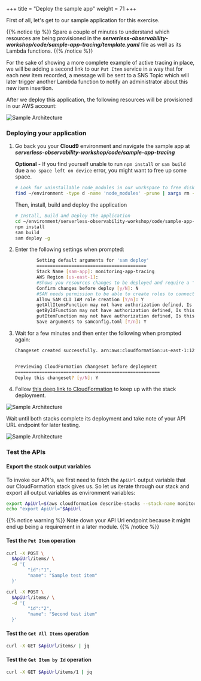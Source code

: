 +++
title = "Deploy the sample app"
weight = 71
+++

First of all, let's get to our sample application for this exercise.

{{% notice tip %}}
Spare a couple of minutes to understand which resources are being provisioned in the ***serverless-observability-workshop/code/sample-app-tracing/template.yaml*** file as well as its Lambda functions.
{{% /notice %}}

For the sake of showing a more complete example of active tracing in place, we will be adding a second link to our `Put Item` service in a way that for each new item recorded, a message will be sent to a SNS Topic which will later trigger another Lambda function to notify an administrator about this new item insertion.

After we deploy this application, the following resources will be provisioned in our AWS account:

![Sample Architecture](/images/tracing_app.png?width=40pc)

### Deploying your application

1. Go back you your **Cloud9** environment and navigate the sample app at ***serverless-observability-workshop/code/sample-app-tracing***

    **Optional** - If you find yourself unable to run `npm install` or `sam build` due a `no space left on device` error, you might want to free up some space.

    ```sh
    # Look for uninstallable node_modules in our workspace to free disk space
    find ~/environment -type d -name 'node_modules' -prune | xargs rm -r
    ```

    Then, install, build and deploy the application

    ```sh
    # Install, Build and Deploy the application
    cd ~/environment/serverless-observability-workshop/code/sample-app-tracing
    npm install
    sam build
    sam deploy -g
    ```

1. Enter the following settings when prompted:

    ```sh
            Setting default arguments for 'sam deploy'
            =========================================
            Stack Name [sam-app]: monitoring-app-tracing
            AWS Region [us-east-1]: 
            #Shows you resources changes to be deployed and require a 'Y' to initiate deploy
            Confirm changes before deploy [y/N]: N
            #SAM needs permission to be able to create roles to connect to the resources in your template
            Allow SAM CLI IAM role creation [Y/n]: Y
            getAllItemsFunction may not have authorization defined, Is this okay? [y/N]: Y
            getByIdFunction may not have authorization defined, Is this okay? [y/N]: Y
            putItemFunction may not have authorization defined, Is this okay? [y/N]: Y
            Save arguments to samconfig.toml [Y/n]: Y 
    ```

1. Wait for a few minutes and then enter the following when prompted again:

    ```sh
    Changeset created successfully. arn:aws:cloudformation:us-east-1:1234567890:changeSet/samcli-deploy135353414/3d893bb8-2ecf-4491-9022-0644f5534da


    Previewing CloudFormation changeset before deployment
    ======================================================
    Deploy this changeset? [y/N]: Y
    ```

1. Follow [this deep link to CloudFormation](https://console.aws.amazon.com/cloudformation/home#/stacks?filteringText=sam-&filteringStatus=active&viewNested=true&hideStacks=false&stackId=) to keep up with the stack deployment.

![Sample Architecture](/images/samstacks_tracing.png)

Wait until both stacks complete its deployment and take note of your API URL endpoint for later testing.

![Sample Architecture](/images/samstackcomplete_tracing.png)

### Test the APIs 

#### Export the stack output variables

To invoke our API's, we first need to fetch the `ApiUrl` output variable that our CloudFormation stack gives us. So let us iterate through our stack and export all output variables as environment variables:

```sh
export ApiUrl=$(aws cloudformation describe-stacks --stack-name monitoring-app-tracing --output json | jq '.Stacks[].Outputs[] | select(.OutputKey=="ApiUrl") | .OutputValue' | sed -e 's/^"//'  -e 's/"$//')
echo "export ApiUrl="$ApiUrl
```

{{% notice warning %}}
Note down your API Url endpoint because it might end up being a requirement in a later module.
{{% /notice %}}


#### Test the `Put Item` operation

```sh
curl -X POST \
  $ApiUrl/items/ \
  -d '{
        "id":"1",  
        "name": "Sample test item"
  }'

curl -X POST \
  $ApiUrl/items/ \
  -d '{
        "id":"2",  
        "name": "Second test item"
  }'
```

#### Test the `Get All Items` operation

```sh
curl -X GET $ApiUrl/items/ | jq
```

#### Test the `Get Item by Id` operation

```sh
curl -X GET $ApiUrl/items/1 | jq
```